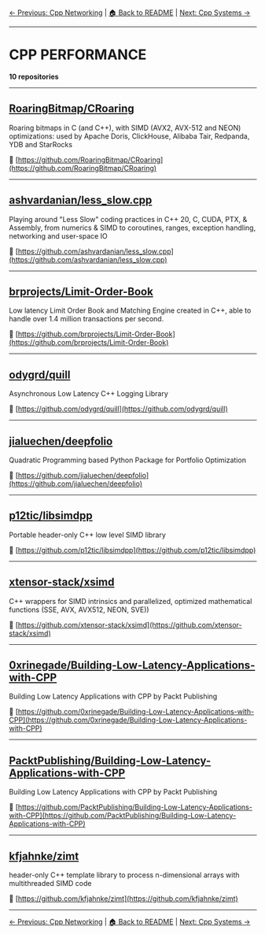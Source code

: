 [← Previous: Cpp Networking](cpp-networking.txt) | [🏠 Back to README](../README.md) | [Next: Cpp Systems →](cpp-systems.txt)

---

# CPP PERFORMANCE

**10 repositories**

---

## [RoaringBitmap/CRoaring](https://github.com/RoaringBitmap/CRoaring)

Roaring bitmaps in C (and C++), with SIMD (AVX2, AVX-512 and NEON) optimizations: used by Apache Doris, ClickHouse, Alibaba Tair, Redpanda, YDB and StarRocks

🔗 [https://github.com/RoaringBitmap/CRoaring](https://github.com/RoaringBitmap/CRoaring)

---

## [ashvardanian/less_slow.cpp](https://github.com/ashvardanian/less_slow.cpp)

Playing around "Less Slow" coding practices in C++ 20, C, CUDA, PTX, & Assembly, from numerics & SIMD to coroutines, ranges, exception handling, networking and user-space IO

🔗 [https://github.com/ashvardanian/less_slow.cpp](https://github.com/ashvardanian/less_slow.cpp)

---

## [brprojects/Limit-Order-Book](https://github.com/brprojects/Limit-Order-Book)

Low latency Limit Order Book and Matching Engine created in C++, able to handle over 1.4 million transactions per second.

🔗 [https://github.com/brprojects/Limit-Order-Book](https://github.com/brprojects/Limit-Order-Book)

---

## [odygrd/quill](https://github.com/odygrd/quill)

Asynchronous Low Latency C++ Logging Library

🔗 [https://github.com/odygrd/quill](https://github.com/odygrd/quill)

---

## [jialuechen/deepfolio](https://github.com/jialuechen/deepfolio)

Quadratic Programming based Python Package for Portfolio Optimization

🔗 [https://github.com/jialuechen/deepfolio](https://github.com/jialuechen/deepfolio)

---

## [p12tic/libsimdpp](https://github.com/p12tic/libsimdpp)

Portable header-only C++ low level SIMD library

🔗 [https://github.com/p12tic/libsimdpp](https://github.com/p12tic/libsimdpp)

---

## [xtensor-stack/xsimd](https://github.com/xtensor-stack/xsimd)

C++ wrappers for SIMD intrinsics and parallelized, optimized mathematical functions (SSE, AVX, AVX512, NEON, SVE))

🔗 [https://github.com/xtensor-stack/xsimd](https://github.com/xtensor-stack/xsimd)

---

## [0xrinegade/Building-Low-Latency-Applications-with-CPP](https://github.com/0xrinegade/Building-Low-Latency-Applications-with-CPP)

Building Low Latency Applications with CPP by Packt Publishing

🔗 [https://github.com/0xrinegade/Building-Low-Latency-Applications-with-CPP](https://github.com/0xrinegade/Building-Low-Latency-Applications-with-CPP)

---

## [PacktPublishing/Building-Low-Latency-Applications-with-CPP](https://github.com/PacktPublishing/Building-Low-Latency-Applications-with-CPP)

Building Low Latency Applications with CPP by Packt Publishing

🔗 [https://github.com/PacktPublishing/Building-Low-Latency-Applications-with-CPP](https://github.com/PacktPublishing/Building-Low-Latency-Applications-with-CPP)

---

## [kfjahnke/zimt](https://github.com/kfjahnke/zimt)

header-only C++ template library to process n-dimensional arrays with multithreaded SIMD code

🔗 [https://github.com/kfjahnke/zimt](https://github.com/kfjahnke/zimt)

---


[← Previous: Cpp Networking](cpp-networking.txt) | [🏠 Back to README](../README.md) | [Next: Cpp Systems →](cpp-systems.txt)
